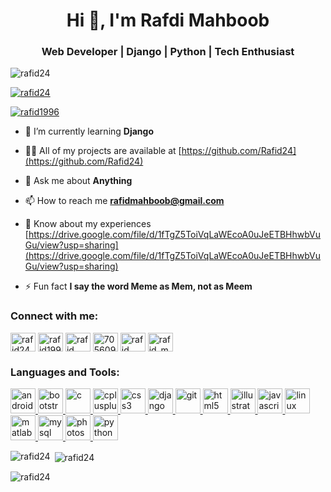 <h1 align="center">Hi 👋, I'm Rafdi Mahboob</h1>
<h3 align="center">Web Developer | Django | Python | Tech Enthusiast</h3>

<p align="left"> <img src="https://komarev.com/ghpvc/?username=rafid24&label=Profile%20views&color=ca0707&style=flat-square" alt="rafid24" /> </p>

<p align="left"> <a href="https://github.com/ryo-ma/github-profile-trophy"><img src="https://github-profile-trophy.vercel.app/?username=rafid24" alt="rafid24" /></a> </p>

<p align="left"> <a href="https://twitter.com/rafid1996" target="blank"><img src="https://img.shields.io/twitter/follow/rafid1996?logo=twitter&style=for-the-badge" alt="rafid1996" /></a> </p>

- 🌱 I’m currently learning **Django**

- 👨‍💻 All of my projects are available at [https://github.com/Rafid24](https://github.com/Rafid24)

- 💬 Ask me about **Anything**

- 📫 How to reach me **rafidmahboob@gmail.com**

- 📄 Know about my experiences [https://drive.google.com/file/d/1fTgZ5ToiVqLaWEcoA0uJeETBHhwbVuGu/view?usp=sharing](https://drive.google.com/file/d/1fTgZ5ToiVqLaWEcoA0uJeETBHhwbVuGu/view?usp=sharing)

- ⚡ Fun fact **I say the word Meme as Mem, not as Meem**

<h3 align="left">Connect with me:</h3>
<p align="left">
<a href="https://codepen.io/rafid24" target="blank"><img align="center" src="https://cdn.jsdelivr.net/npm/simple-icons@3.0.1/icons/codepen.svg" alt="rafid24" height="30" width="40" /></a>
<a href="https://twitter.com/rafid1996" target="blank"><img align="center" src="https://cdn.jsdelivr.net/npm/simple-icons@3.0.1/icons/twitter.svg" alt="rafid1996" height="30" width="40" /></a>
<a href="https://linkedin.com/in/rafid mahboob" target="blank"><img align="center" src="https://cdn.jsdelivr.net/npm/simple-icons@3.0.1/icons/linkedin.svg" alt="rafid mahboob" height="30" width="40" /></a>
<a href="https://stackoverflow.com/users/7056092" target="blank"><img align="center" src="https://cdn.jsdelivr.net/npm/simple-icons@3.0.1/icons/stackoverflow.svg" alt="7056092" height="30" width="40" /></a>
<a href="https://fb.com/rafid mahboob" target="blank"><img align="center" src="https://cdn.jsdelivr.net/npm/simple-icons@3.0.1/icons/facebook.svg" alt="rafid mahboob" height="30" width="40" /></a>
<a href="https://www.hackerrank.com/rafid_mahboob" target="blank"><img align="center" src="https://cdn.jsdelivr.net/npm/simple-icons@3.0.1/icons/hackerrank.svg" alt="rafid_mahboob" height="30" width="40" /></a>
</p>

<h3 align="left">Languages and Tools:</h3>
<p align="left"> <a href="https://developer.android.com" target="_blank"> <img src="https://devicons.github.io/devicon/devicon.git/icons/android/android-original-wordmark.svg" alt="android" width="40" height="40"/> </a> <a href="https://getbootstrap.com" target="_blank"> <img src="https://devicons.github.io/devicon/devicon.git/icons/bootstrap/bootstrap-plain.svg" alt="bootstrap" width="40" height="40"/> </a> <a href="https://www.cprogramming.com/" target="_blank"> <img src="https://devicons.github.io/devicon/devicon.git/icons/c/c-original.svg" alt="c" width="40" height="40"/> </a> <a href="https://www.w3schools.com/cpp/" target="_blank"> <img src="https://devicons.github.io/devicon/devicon.git/icons/cplusplus/cplusplus-original.svg" alt="cplusplus" width="40" height="40"/> </a> <a href="https://www.w3schools.com/css/" target="_blank"> <img src="https://devicons.github.io/devicon/devicon.git/icons/css3/css3-original-wordmark.svg" alt="css3" width="40" height="40"/> </a> <a href="https://www.djangoproject.com/" target="_blank"> <img src="https://devicons.github.io/devicon/devicon.git/icons/django/django-original.svg" alt="django" width="40" height="40"/> </a> <a href="https://git-scm.com/" target="_blank"> <img src="https://www.vectorlogo.zone/logos/git-scm/git-scm-icon.svg" alt="git" width="40" height="40"/> </a> <a href="https://www.w3.org/html/" target="_blank"> <img src="https://devicons.github.io/devicon/devicon.git/icons/html5/html5-original-wordmark.svg" alt="html5" width="40" height="40"/> </a> <a href="https://www.adobe.com/in/products/illustrator.html" target="_blank"> <img src="https://www.vectorlogo.zone/logos/adobe_illustrator/adobe_illustrator-icon.svg" alt="illustrator" width="40" height="40"/> </a> <a href="https://developer.mozilla.org/en-US/docs/Web/JavaScript" target="_blank"> <img src="https://devicons.github.io/devicon/devicon.git/icons/javascript/javascript-original.svg" alt="javascript" width="40" height="40"/> </a> <a href="https://www.linux.org/" target="_blank"> <img src="https://devicons.github.io/devicon/devicon.git/icons/linux/linux-original.svg" alt="linux" width="40" height="40"/> </a> <a href="https://www.mathworks.com/" target="_blank"> <img src="https://raw.githubusercontent.com/simple-icons/simple-icons/master/icons/mathworks.svg" alt="matlab" width="40" height="40"/> </a> <a href="https://www.mysql.com/" target="_blank"> <img src="https://devicons.github.io/devicon/devicon.git/icons/mysql/mysql-original-wordmark.svg" alt="mysql" width="40" height="40"/> </a> <a href="https://www.photoshop.com/en" target="_blank"> <img src="https://devicons.github.io/devicon/devicon.git/icons/photoshop/photoshop-plain.svg" alt="photoshop" width="40" height="40"/> </a> <a href="https://www.python.org" target="_blank"> <img src="https://devicons.github.io/devicon/devicon.git/icons/python/python-original.svg" alt="python" width="40" height="40"/> </a> </p>

<p><img align="left" src="https://github-readme-stats.vercel.app/api/top-langs?username=rafid24&show_icons=true&theme=radical&locale=en&layout=compact" alt="rafid24" /></p>

<p>&nbsp;<img align="center" src="https://github-readme-stats.vercel.app/api?username=rafid24&show_icons=true&theme=onedark&locale=en" alt="rafid24" /></p>

<p><img align="center" src="https://github-readme-streak-stats.herokuapp.com/?user=rafid24&theme=highcontrast" alt="rafid24" /></p>
